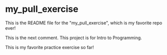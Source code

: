 # my_pull_exercise

This is the README file for the "my_pull_exercise", which is my favorite repo ever!

This is the next comment.
This project is for Intro to Programming.

This is my favorite practice exercise so far!
